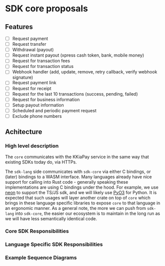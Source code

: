 SDK core proposals
===

## Features

- [ ] Request payment
- [ ] Request transfer
- [ ] Withdrawal (payout)
- [ ] Request instant payout (xpress cash token, bank, mobile money)
- [ ] Request for transaction fees
- [ ] Request for transaction status
- [ ] Webhook handler (add, update, remove, retry callback, verify webhook signature)
- [ ] Request payment link
- [ ] Request for receipt
- [ ] Request for the last 10 transactions (success, pending, failed)
- [ ] Request for business information
- [ ] Setup payout information
- [ ] Scheduled and periodic payment request
- [ ] Exclude phone numbers

## Achitecture

### High level description

The `core` communicates with the KKiaPay service in the same way that existing SDKs today do, via HTTPs.

The `sdk-lang` side communicates with `sdk-core` via either C bindings, or (later) bindings to a WASM interface. Many languages already have nice support for calling into Rust code - generally speaking these implementations are using C bindings under the hood. For example, we use [neon](https://neon-bindings.com/) to support the TS/JS sdk, and we will likely use [PyO3](https://github.com/PyO3/pyo3) for Python. It is expected that such usages will layer another crate on top of `core` which brings in these language specific libraries to expose `core` to that language in an ergonomic manner.
As a general note, the more we can push from `sdk-lang` into `sdk-core`, the easier our ecosystem is to maintain in the long run as we will have less semantically identical code.


### Core SDK Responsibilities

### Language Specific SDK Responsibilities

### Example Sequence Diagrams
